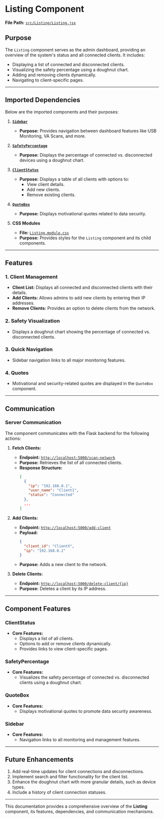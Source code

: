 # Listing Component

**File Path:** [`src/Listing/Listing.jsx`](https://github.com/mrunmeumeu/DLP/blob/ADMIN_FRONTEND/src/Listing/Listing.jsx)

## **Purpose**
The `Listing` component serves as the admin dashboard, providing an overview of the system's status and all connected clients. It includes:
- Displaying a list of connected and disconnected clients.
- Visualizing the safety percentage using a doughnut chart.
- Adding and removing clients dynamically.
- Navigating to client-specific pages.

---

## **Imported Dependencies**
Below are the imported components and their purposes:

1. **[`Sidebar`](https://github.com/mrunmeumeu/DLP/blob/ADMIN_FRONTEND/src/Listing/Sidebar.jsx)**
   - **Purpose:** Provides navigation between dashboard features like USB Monitoring, VA Scans, and more.

2. **[`SafetyPercentage`](https://github.com/mrunmeumeu/DLP/blob/ADMIN_FRONTEND/src/Listing/SafetyPercentage.jsx)**
   - **Purpose:** Displays the percentage of connected vs. disconnected devices using a doughnut chart.

3. **[`ClientStatus`](https://github.com/mrunmeumeu/DLP/blob/ADMIN_FRONTEND/src/Listing/ClientStatus.jsx)**
   - **Purpose:** Displays a table of all clients with options to:
     - View client details.
     - Add new clients.
     - Remove existing clients.

4. **[`QuoteBox`](https://github.com/mrunmeumeu/DLP/blob/ADMIN_FRONTEND/src/Listing/QuoteBox.jsx)**
   - **Purpose:** Displays motivational quotes related to data security.

5. **CSS Modules**
   - **File:** [`Listing.module.css`](https://github.com/mrunmeumeu/DLP/blob/ADMIN_FRONTEND/src/Listing/Listing.module.css)
   - **Purpose:** Provides styles for the `Listing` component and its child components.

---

## **Features**

### **1. Client Management**
- **Client List:** Displays all connected and disconnected clients with their details.
- **Add Clients:** Allows admins to add new clients by entering their IP addresses.
- **Remove Clients:** Provides an option to delete clients from the network.

### **2. Safety Visualization**
- Displays a doughnut chart showing the percentage of connected vs. disconnected clients.

### **3. Quick Navigation**
- Sidebar navigation links to all major monitoring features.

### **4. Quotes**
- Motivational and security-related quotes are displayed in the `QuoteBox` component.

---

## **Communication**

### **Server Communication**
The component communicates with the Flask backend for the following actions:

1. **Fetch Clients:**
   - **Endpoint:** [`http://localhost:5000/scan-network`](http://localhost:5000/scan-network)
   - **Purpose:** Retrieves the list of all connected clients.
   - **Response Structure:**
     ```json
     [
       {
         "ip": "192.168.0.1",
         "user_name": "Client1",
         "status": "Connected"
       },
       ...
     ]
     ```

2. **Add Clients:**
   - **Endpoint:** [`http://localhost:5000/add-client`](http://localhost:5000/add-client)
   - **Payload:**
     ```json
     {
       "client_id": "ClientX",
       "ip": "192.168.0.2"
     }
     ```
   - **Purpose:** Adds a new client to the network.

3. **Delete Clients:**
   - **Endpoint:** [`http://localhost:5000/delete-client/{ip}`](http://localhost:5000/delete-client/{ip})
   - **Purpose:** Deletes a client by its IP address.

---

## **Component Features**

### **ClientStatus**
- **Core Features:**
  - Displays a list of all clients.
  - Options to add or remove clients dynamically.
  - Provides links to view client-specific pages.

### **SafetyPercentage**
- **Core Features:**
  - Visualizes the safety percentage of connected vs. disconnected clients using a doughnut chart.

### **QuoteBox**
- **Core Features:**
  - Displays motivational quotes to promote data security awareness.

### **Sidebar**
- **Core Features:**
  - Navigation links to all monitoring and management features.

---

## **Future Enhancements**
1. Add real-time updates for client connections and disconnections.
2. Implement search and filter functionality for the client list.
3. Enhance the doughnut chart with more granular details, such as device types.
4. Include a history of client connection statuses.

---

This documentation provides a comprehensive overview of the **Listing** component, its features, dependencies, and communication mechanisms.
